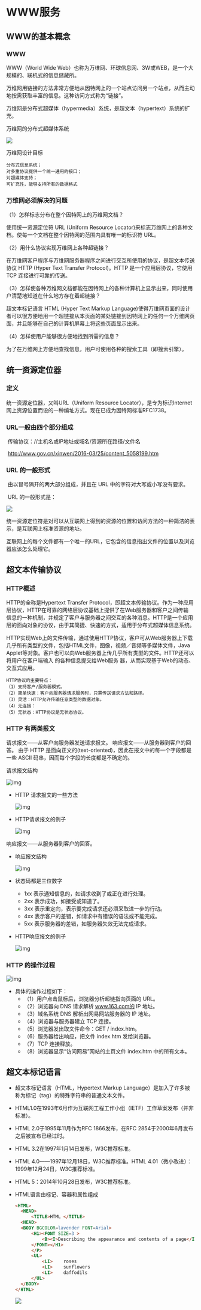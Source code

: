 # WWW服务

## WWW的基本概念

### WWW

WWW（World Wide Web）也称为万维网、环球信息网、3W或WEB，是一个大规模的、联机式的信息储藏所。

万维网用链接的方法非常方便地从因特网上的一个站点访问另一个站点，从而主动地按需获取丰富的信息。这种访问方式称为“链接”。

万维网是分布式超媒体（hypermedia）系统，是超文本（hypertext）系统的扩充。

万维网的分布式超媒体系统

![](https://cdn.jsdelivr.net/gh/ZanderZhao/img20/file/20191217090537.png)

万维网设计目标

```
分布式信息系统；
对多重协议提供一个统一通用的接口；
对超媒体支持；
可扩充性，能够支持所有的数据格式

```



### 万维网必须解决的问题

（1）怎样标志分布在整个因特网上的万维网文档？

使用统一资源定位符 URL (Uniform Resource Locator)来标志万维网上的各种文档。使每一个文档在整个因特网的范围内具有唯一的标识符 URL。



（2）用什么协议实现万维网上各种超链接？

在万维网客户程序与万维网服务器程序之间进行交互所使用的协议，是超文本传送协议 HTTP (Hyper Text Transfer Protocol)。HTTP 是一个应用层协议，它使用 TCP 连接进行可靠的传送。



（3）怎样使各种万维网文档都能在因特网上的各种计算机上显示出来，同时使用户清楚地知道在什么地方存在着超链接？

超文本标记语言 HTML (Hyper Text Markup Language)使得万维网页面的设计者可以很方便地用一个超链接从本页面的某处链接到因特网上的任何一个万维网页面，并且能够在自己的计算机屏幕上将这些页面显示出来。



（4）怎样使用户能够很方便地找到所需的信息？ 

为了在万维网上方便地查找信息，用户可使用各种的搜索工具（即搜索引擎）。





## 统一资源定位器

### 定义

统一资源定位器，又叫URL（Uniform Resource Locator），是专为标识Internet网上资源位置而设的一种编址方式。现在已成为因特网标准RFC1738。

### URL一般由四个部分组成

​	传输协议：//主机名或IP地址或域名/资源所在路径/文件名

​	http://www.gov.cn/xinwen/2016-03/25/content_5058199.htm

### URL 的一般形式

​	由以冒号隔开的两大部分组成，并且在 URL 中的字符对大写或小写没有要求。

​	URL 的一般形式是：

![](https://cdn.jsdelivr.net/gh/ZanderZhao/img20/file/20191223192742.png)

统一资源定位符是对可以从互联网上得到的资源的位置和访问方法的一种简洁的表示，是互联网上标准资源的地址。

互联网上的每个文件都有一个唯一的URL，它包含的信息指出文件的位置以及浏览器应该怎么处理它。





## 超文本传输协议

### HTTP概述

HTTP的全称是Hypertext Transfer Protocol，即超文本传输协议。作为一种应用层协议，HTTP在可靠的网络层协议基础上提供了在Web服务器和客户之间传输  信息的一种机制，并规定了客户与服务器之间交互的各种消息。HTTP是一个应用层的面向对象的协议，由于其简捷、快速的方式，适用于分布式超媒体信息系统。

HTTP实现Web上的文件传输，通过使用HTTP协议，客户可从Web服务器上下载几乎所有类型的文件，包括HTML文件，图像，视频／音频等多媒体文件，Java Applet等对象。客户也可以向Web服务器上传几乎所有类型的文件。HTTP还可以将用户在客户端输入 的各种信息提交给Web服务 器，从而实现基于Web的动态、交互式应用。



```
HTTP协议的主要特点：
（1）支持客户/服务器模式。
（2）简单快速：客户向服务器请求服务时，只需传送请求方法和路径。
（3）灵活：HTTP允许传输任意类型的数据对象。
（4）无连接：
（5）无状态：HTTP协议是无状态协议。

```



### HTTP 有两类报文

请求报文——从客户向服务器发送请求报文。
响应报文——从服务器到客户的回答。
由于 HTTP 是面向正文的(text-oriented)，因此在报文中的每一个字段都是一些 ASCII 码串，因而每个字段的长度都是不确定的。





请求报文结构



![img](https://cdn.jsdelivr.net/gh/ZanderZhao/img20/file/20200115191723.png)

- HTTP 请求报文的一些方法 

  ![img](https://cdn.jsdelivr.net/gh/ZanderZhao/img20/file/20200115191724.png)

- HTTP请求报文的例子

  ![img](https://cdn.jsdelivr.net/gh/ZanderZhao/img20/file/20200115191725.png)

响应报文——从服务器到客户的回答。

- 响应报文结构

  ![img](https://cdn.jsdelivr.net/gh/ZanderZhao/img20/file/20200115191726.png)

- 状态码都是三位数字 

  - 1xx 表示通知信息的，如请求收到了或正在进行处理。
  - 2xx 表示成功，如接受或知道了。
  - 3xx 表示重定向，表示要完成请求还必须采取进一步的行动。
  - 4xx 表示客户的差错，如请求中有错误的语法或不能完成。
  - 5xx 表示服务器的差错，如服务器失效无法完成请求。

- HTTP响应报文的例子

  ![img](https://cdn.jsdelivr.net/gh/ZanderZhao/img20/file/20200115191727.png)







### HTTP 的操作过程

![img](https://cdn.jsdelivr.net/gh/ZanderZhao/img20/file/20200115191728.png)

- 具体的操作过程如下：
  - （1）用户点击鼠标后，浏览器分析超链指向页面的 URL。
  - （2）浏览器向 DNS 请求解析 www.163.com的 IP 地址。
  - （3）域名系统 DNS 解析出网易网站服务器的 IP 地址。
  - （4）浏览器与服务器建立 TCP 连接。
  - （5）浏览器发出取文件命令：GET / index.htm。
  - （6）服务器给出响应，把文件 index.htm 发给浏览器。
  - （7）TCP 连接释放。
  - （8）浏览器显示“访问网易”网站的主页文件 index.htm 中的所有文本。





## 超文本标记语言

- 超文本标记语言（HTML，Hypertext Markup Language）是加入了许多被称为标记（tag）的特殊字符串的普通文本文件。

- HTML1.0在1993年6月作为互联网工程工作小组（IETF）工作草案发布（并非标准）。

- HTML 2.0于1995年11月作为RFC 1866发布，在RFC 2854于2000年6月发布之后被宣布已经过时。

- HTML 3.2在1997年1月14日发布，W3C推荐标准。

- HTML 4.0——1997年12月18日，W3C推荐标准。HTML 4.01（微小改进）：1999年12月24日，W3C推荐标准。

- HTML 5：2014年10月28日发布，W3C推荐标准。

- HTML语言由标记、容器和属性组成

  ```html
  <HTML>
  	<HEAD>
  		<TITLE>HTML </TITLE>
  	<HEAD>
  	<BODY BGCOLOR=lavender FONT=Arial>
  		<H1><FONT SIZE=3 >
  			<B><I>Describing the appearance and contents of a page</I></B>
  		</FONT></H1>
  		</P>
  		<UL>
  			<LI>	roses
  			<LI>	sunflowers
  			<LI>	daffodils
  		</UL>
  	</BODY>
  </HTML>
  ```

  

  ![](https://cdn.jsdelivr.net/gh/ZanderZhao/img20/file/20191223193226.png)